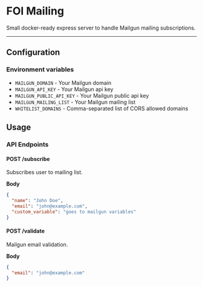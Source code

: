 # FOI Mailing

Small docker-ready express server to handle Mailgun mailing subscriptions.

---

## Configuration

### Environment variables

 - `MAILGUN_DOMAIN` - Your Mailgun domain
 - `MAILGUN_API_KEY` - Your Mailgun api key
 - `MAILGUN_PUBLIC_API_KEY` - Your Mailgun public api key
 - `MAILGUN_MAILING_LIST` - Your Mailgun mailing list
 - `WHITELIST_DOMAINS` - Comma-separated list of CORS allowed domains

## Usage

### API Endpoints

#### POST /subscribe

Subscribes user to mailing list.

**Body**

```json
{
  "name": "John Doe",
  "email": "john@example.com",
  "custom_variable": "goes to mailgun variables"
}
```

#### POST /validate

Mailgun email validation.

**Body**

```json
{
  "email": "john@example.com"
}
```
